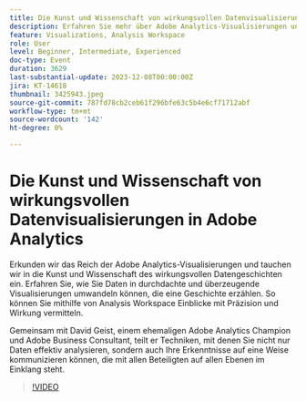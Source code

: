 ```yaml
---
title: Die Kunst und Wissenschaft von wirkungsvollen Datenvisualisierungen in Adobe Analytics
description: Erfahren Sie mehr über Adobe Analytics-Visualisierungen und die damit verbundenen Auswirkungen auf die Datenaufzeichnung. Erfahren Sie, wie Sie Daten in durchdachte und überzeugende Visualisierungen umwandeln können, die eine Geschichte erzählen. So können Sie mithilfe von Analysis Workspace Einblicke mit Präzision und Wirkung vermitteln.
feature: Visualizations, Analysis Workspace
role: User
level: Beginner, Intermediate, Experienced
doc-type: Event
duration: 3629
last-substantial-update: 2023-12-08T00:00:00Z
jira: KT-14618
thumbnail: 3425943.jpeg
source-git-commit: 787fd78cb2ceb61f296bfe63c5b4e6cf71712abf
workflow-type: tm+mt
source-wordcount: '142'
ht-degree: 0%

---
```



# Die Kunst und Wissenschaft von wirkungsvollen Datenvisualisierungen in Adobe Analytics

Erkunden wir das Reich der Adobe Analytics-Visualisierungen und tauchen wir in die Kunst und Wissenschaft des wirkungsvollen Datengeschichten ein. Erfahren Sie, wie Sie Daten in durchdachte und überzeugende Visualisierungen umwandeln können, die eine Geschichte erzählen. So können Sie mithilfe von Analysis Workspace Einblicke mit Präzision und Wirkung vermitteln.

Gemeinsam mit David Geist, einem ehemaligen Adobe Analytics Champion und Adobe Business Consultant, teilt er Techniken, mit denen Sie nicht nur Daten effektiv analysieren, sondern auch Ihre Erkenntnisse auf eine Weise kommunizieren können, die mit allen Beteiligten auf allen Ebenen im Einklang steht.

>[!VIDEO](https://video.tv.adobe.com/v/3425943/?learn=on)
